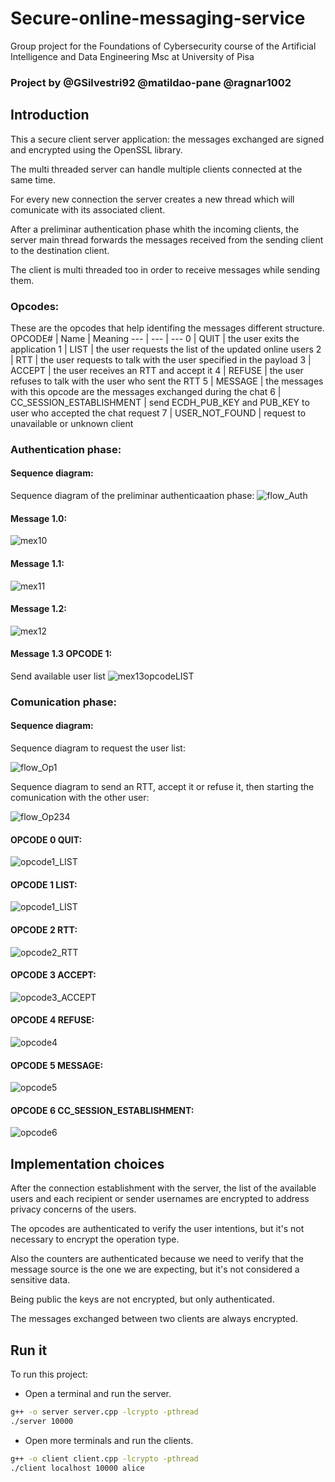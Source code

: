 
# Secure-online-messaging-service
Group project for the Foundations of Cybersecurity course of the Artificial Intelligence and Data Engineering Msc at University of Pisa

### Project by @GSilvestri92 @matildao-pane @ragnar1002

## Introduction
This a secure client server application: the messages exchanged are signed and encrypted using the OpenSSL library.

The multi threaded server can handle multiple clients connected at the same time.

For every new connection the server creates a new thread which will comunicate with its associated client.

After a preliminar authentication phase whith the incoming clients, the server main thread forwards the messages received from the sending client to the destination client.

The client is multi threaded too in order to receive messages while sending them.

### Opcodes:
These are the opcodes that help identifing the messages different structure.
OPCODE# | Name | Meaning 
---  | --- | ---
0 | QUIT | the user exits the application
1 | LIST | the user requests the list of the updated online users
2 | RTT | the user requests to talk with the user specified in the payload
3 | ACCEPT | the user receives an RTT and accept it
4 | REFUSE | the user refuses to talk with the user who sent the RTT
5 | MESSAGE | the messages with this opcode are the messages exchanged during the chat
6 | CC_SESSION_ESTABLISHMENT | send ECDH_PUB_KEY and PUB_KEY to user who accepted the chat request
7 | USER_NOT_FOUND | request to unavailable or unknown client

### Authentication phase:

#### Sequence diagram:

Sequence diagram of the preliminar authenticaation phase:
![flow_Auth](/Documentation/Flow_1_Server_Auth.png)

#### Message **1.0**:

![mex10](/Documentation/1.0.png)

#### Message **1.1**:

![mex11](/Documentation/1.1.png)

#### Message **1.2**:

![mex12](/Documentation/1.2.png)

#### Message **1.3** OPCODE 1:
Send available user list
![mex13opcodeLIST](/Documentation/1.3_opcodeLIST.png)

### Comunication phase:

#### Sequence diagram:

Sequence diagram to request the user list:

![flow_Op1](/Documentation/opcode1.png)

Sequence diagram to send an RTT, accept it or refuse it, then starting the comunication with the other user:

![flow_Op234](/Documentation/Flow2.png)

#### OPCODE **0** QUIT:

![opcode1_LIST](/Documentation/OPCODE0.png)
 

#### OPCODE **1** LIST:

![opcode1_LIST](/Documentation/opcode1_LIST.png)

#### OPCODE **2** RTT:

![opcode2_RTT](/Documentation/opcode2_RTT.png)

#### OPCODE **3** ACCEPT:  

![opcode3_ACCEPT](/Documentation/opcode3_ACCEPT.png)

#### OPCODE **4** REFUSE:

![opcode4](/Documentation/OPCODE4.png)

#### OPCODE **5** MESSAGE:

![opcode5](/Documentation/OPCODE5.png)

#### OPCODE **6** CC_SESSION_ESTABLISHMENT:

![opcode6](/Documentation/OPCODE6.png)

## Implementation choices

After the connection establishment with the server, the list of the available users and each recipient or sender usernames are encrypted to address privacy concerns of the users.

The opcodes are authenticated to verify the user intentions, but it's not necessary to encrypt the operation type. 

Also the counters are authenticated because we need to verify that the message source is the one we are expecting, but it's not considered a sensitive data.

Being public the keys are not encrypted, but only authenticated.

The messages exchanged between two clients are always encrypted.

## Run it
To run this project:

- Open a terminal and run the server.
```sh
g++ -o server server.cpp -lcrypto -pthread
./server 10000
```

- Open more terminals and run the clients. 
```sh
g++ -o client client.cpp -lcrypto -pthread
./client localhost 10000 alice
```
